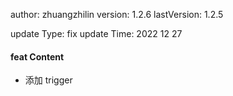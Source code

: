 author: zhuangzhilin
version: 1.2.6
lastVersion: 1.2.5

update Type: fix
update Time: 2022 12 27

#### feat Content

- 添加 trigger
